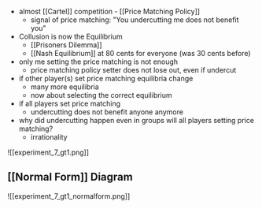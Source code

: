 - almost [[Cartel]] competition - [[Price Matching Policy]]
	- signal of price matching: "You undercutting me does not benefit you"
- Collusion is now the Equilibrium
	- [[Prisoners Dilemma]]
	- [[Nash Equilibrium]] at 80 cents for everyone (was 30 cents before)
- only me setting the price matching is not enough
	- price matching policy setter does not lose out, even if undercut
- if other player(s) set price matching equilibria change
	- many more equilibria
	- now about selecting the correct equilibrium
- if all players set price matching 
	- undercutting does not benefit anyone anymore
- why did undercutting happen even in groups will all players setting price matching?
	- irrationality

![[experiment_7_gt1.png]]

## [[Normal Form]] Diagram
![[experiment_7_gt1_normalform.png]]